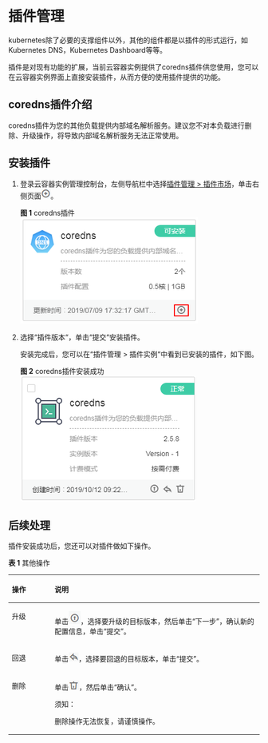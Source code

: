 # 插件管理<a name="cci_01_0057"></a>

kubernetes除了必要的支撑组件以外，其他的组件都是以插件的形式运行，如Kubernetes DNS，Kubernetes Dashboard等等。

插件是对现有功能的扩展，当前云容器实例提供了coredns插件供您使用，您可以在云容器实例界面上直接安装插件，从而方便的使用插件提供的功能。

## coredns插件介绍<a name="section72801231388"></a>

coredns插件为您的其他负载提供内部域名解析服务。建议您不对本负载进行删除、升级操作，将导致内部域名解析服务无法正常使用。

## 安装插件<a name="section487917512211"></a>

1.  登录云容器实例管理控制台，左侧导航栏中选择[插件管理 \> 插件市场](https://console.huaweicloud.com/cci/?#/app/addon/market/list)，单击右侧页面![](figures/小图标-插件安装.png)。

    **图 1**  coredns插件<a name="fig1399310274353"></a>  
    ![](figures/coredns插件.png "coredns插件")

2.  选择“插件版本“，单击“提交“安装插件。

    安装完成后，您可以在“插件管理 \> 插件实例“中看到已安装的插件，如下图。

    **图 2**  coredns插件安装成功<a name="fig116718519387"></a>  
    ![](figures/coredns插件安装成功.png "coredns插件安装成功")


## 后续处理<a name="section116865813412"></a>

插件安装成功后，您还可以对插件做如下操作。

**表 1**  其他操作

<a name="table71324487437"></a>
<table><thead align="left"><tr id="row10132164884311"><th class="cellrowborder" valign="top" width="17%" id="mcps1.2.3.1.1"><p id="p1413284813434"><a name="p1413284813434"></a><a name="p1413284813434"></a>操作</p>
</th>
<th class="cellrowborder" valign="top" width="83%" id="mcps1.2.3.1.2"><p id="p2132748184317"><a name="p2132748184317"></a><a name="p2132748184317"></a>说明</p>
</th>
</tr>
</thead>
<tbody><tr id="row01327483431"><td class="cellrowborder" valign="top" width="17%" headers="mcps1.2.3.1.1 "><p id="p12132348174319"><a name="p12132348174319"></a><a name="p12132348174319"></a>升级</p>
</td>
<td class="cellrowborder" valign="top" width="83%" headers="mcps1.2.3.1.2 "><p id="p14251183613450"><a name="p14251183613450"></a><a name="p14251183613450"></a>单击<a name="image9794527591"></a><a name="image9794527591"></a><span><img id="image9794527591" src="figures/小图标-插件升级.png"></span>，选择要升级的目标版本，然后单击<span class="uicontrol" id="uicontrol19811586499"><a name="uicontrol19811586499"></a><a name="uicontrol19811586499"></a>“下一步”</span>，确认新的配置信息，单击<span class="uicontrol" id="uicontrol16227515506"><a name="uicontrol16227515506"></a><a name="uicontrol16227515506"></a>“提交”</span>。</p>
</td>
</tr>
<tr id="row107603475596"><td class="cellrowborder" valign="top" width="17%" headers="mcps1.2.3.1.1 "><p id="p1176217470592"><a name="p1176217470592"></a><a name="p1176217470592"></a>回退</p>
</td>
<td class="cellrowborder" valign="top" width="83%" headers="mcps1.2.3.1.2 "><p id="p197631347205918"><a name="p197631347205918"></a><a name="p197631347205918"></a>单击<a name="image168724304120"></a><a name="image168724304120"></a><span><img id="image168724304120" src="figures/小图标-插件回退.png"></span>，选择要回退的目标版本，单击<span class="uicontrol" id="uicontrol15751438501"><a name="uicontrol15751438501"></a><a name="uicontrol15751438501"></a>“提交”</span>。</p>
</td>
</tr>
<tr id="row413274834318"><td class="cellrowborder" valign="top" width="17%" headers="mcps1.2.3.1.1 "><p id="p0132104884313"><a name="p0132104884313"></a><a name="p0132104884313"></a>删除</p>
</td>
<td class="cellrowborder" valign="top" width="83%" headers="mcps1.2.3.1.2 "><p id="p15200144605018"><a name="p15200144605018"></a><a name="p15200144605018"></a>单击<a name="image5265644219"></a><a name="image5265644219"></a><span><img id="image5265644219" src="figures/小图标-插件删除.png"></span>，然后单击<span class="uicontrol" id="uicontrol88201318195114"><a name="uicontrol88201318195114"></a><a name="uicontrol88201318195114"></a>“确认”</span>。</p>
<div class="notice" id="note170814272474"><a name="note170814272474"></a><a name="note170814272474"></a><span class="noticetitle"> 须知： </span><div class="noticebody"><p id="p13732128154718"><a name="p13732128154718"></a><a name="p13732128154718"></a>删除操作无法恢复，请谨慎操作。</p>
</div></div>
</td>
</tr>
</tbody>
</table>

